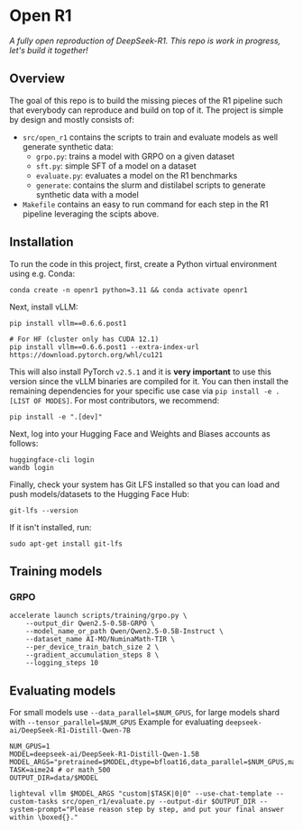 # Open R1

*A fully open reproduction of DeepSeek-R1. This repo is work in progress, let's build it together!*

## Overview

The goal of this repo is to build the missing pieces of the R1 pipeline such that everybody can reproduce and build on top of it. The project is simple by design and mostly consists of:

- `src/open_r1` contains the scripts to train and evaluate models as well generate synthetic data:
    - `grpo.py`: trains a model with GRPO on a given dataset
    - `sft.py`: simple SFT of a model on a dataset
    - `evaluate.py`: evaluates a model on the R1 benchmarks
    - `generate`: contains the slurm and distilabel scripts to generate synthetic data with a model
- `Makefile` contains an easy to run command for each step in the R1 pipeline leveraging the scipts above.

## Installation

To run the code in this project, first, create a Python virtual environment using e.g. Conda:

```shell
conda create -n openr1 python=3.11 && conda activate openr1
```

Next, install vLLM:

```shell
pip install vllm==0.6.6.post1

# For HF (cluster only has CUDA 12.1)
pip install vllm==0.6.6.post1 --extra-index-url https://download.pytorch.org/whl/cu121
```

This will also install PyTorch `v2.5.1` and it is **very important** to use this version since the vLLM binaries are compiled for it. You can then install the remaining dependencies for your specific use case via `pip install -e .[LIST OF MODES]`. For most contributors, we recommend:

```shell
pip install -e ".[dev]"
```

Next, log into your Hugging Face and Weights and Biases accounts as follows:

```shell
huggingface-cli login
wandb login
```

Finally, check your system has Git LFS installed so that you can load and push models/datasets to the Hugging Face Hub:

```shell
git-lfs --version
```

If it isn't installed, run:

```shell
sudo apt-get install git-lfs
```

## Training models

### GRPO

```
accelerate launch scripts/training/grpo.py \
    --output_dir Qwen2.5-0.5B-GRPO \
    --model_name_or_path Qwen/Qwen2.5-0.5B-Instruct \
    --dataset_name AI-MO/NuminaMath-TIR \
    --per_device_train_batch_size 2 \
    --gradient_accumulation_steps 8 \
    --logging_steps 10
```

## Evaluating models

For small models use `--data_parallel=$NUM_GPUS`, for large models shard with `--tensor_parallel=$NUM_GPUS`
Example for evaluating `deepseek-ai/DeepSeek-R1-Distill-Qwen-7B `

```
NUM_GPUS=1
MODEL=deepseek-ai/DeepSeek-R1-Distill-Qwen-1.5B
MODEL_ARGS="pretrained=$MODEL,dtype=bfloat16,data_parallel=$NUM_GPUS,max_model_length=32768,gpu_memory_utilisation=0.8"
TASK=aime24 # or math_500
OUTPUT_DIR=data/$MODEL

lighteval vllm $MODEL_ARGS "custom|$TASK|0|0" --use-chat-template --custom-tasks src/open_r1/evaluate.py --output-dir $OUTPUT_DIR --system-prompt="Please reason step by step, and put your final answer within \boxed{}."
```

